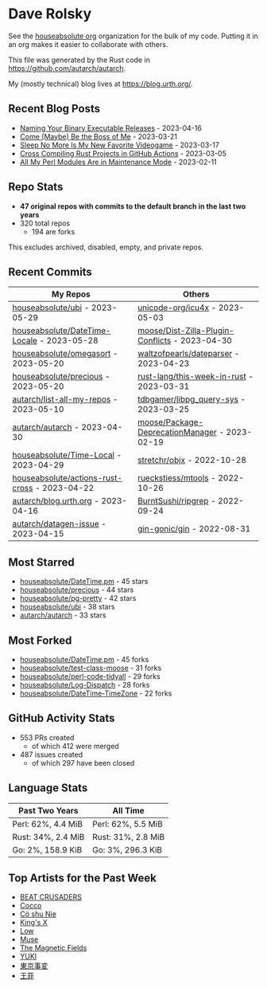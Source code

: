 
# Dave Rolsky

See the [houseabsolute org](https://github.com/houseabsolute) organization for
the bulk of my code. Putting it in an org makes it easier to collaborate with
others.

This file was generated by the Rust code in
https://github.com/autarch/autarch.

My (mostly technical) blog lives at https://blog.urth.org/.

## Recent Blog Posts

- [Naming Your Binary Executable Releases](https://blog.urth.org/2023/04/16/naming-your-binary-executable-releases/) - 2023-04-16
- [Come (Maybe) Be the Boss of Me](https://blog.urth.org/2023/03/21/come-maybe-be-the-boss-of-me/) - 2023-03-21
- [Sleep No More Is My New Favorite Videogame](https://blog.urth.org/2023/03/17/sleep-no-more-is-my-new-favorite-videogame/) - 2023-03-17
- [Cross Compiling Rust Projects in GitHub Actions](https://blog.urth.org/2023/03/05/cross-compiling-rust-projects-in-github-actions/) - 2023-03-05
- [All My Perl Modules Are in Maintenance Mode](https://blog.urth.org/2023/02/11/all-my-perl-modules-are-in-maintenance-mode/) - 2023-02-11


## Repo Stats
- **47 original repos with commits to the default branch in the last two years**
- 320 total repos
  - 194 are forks

This excludes archived, disabled, empty, and private repos.

## Recent Commits
| My Repos | Others |
|----------|--------|
| [houseabsolute/ubi](https://github.com/houseabsolute/ubi) - 2023-05-29              | [unicode-org/icu4x](https://github.com/unicode-org/icu4x) - 2023-05-03                |
| [houseabsolute/DateTime-Locale](https://github.com/houseabsolute/DateTime-Locale) - 2023-05-28              | [moose/Dist-Zilla-Plugin-Conflicts](https://github.com/moose/Dist-Zilla-Plugin-Conflicts) - 2023-04-30                |
| [houseabsolute/omegasort](https://github.com/houseabsolute/omegasort) - 2023-05-20              | [waltzofpearls/dateparser](https://github.com/waltzofpearls/dateparser) - 2023-04-23                |
| [houseabsolute/precious](https://github.com/houseabsolute/precious) - 2023-05-20              | [rust-lang/this-week-in-rust](https://github.com/rust-lang/this-week-in-rust) - 2023-03-31                |
| [autarch/list-all-my-repos](https://github.com/autarch/list-all-my-repos) - 2023-05-10              | [tdbgamer/libpg_query-sys](https://github.com/tdbgamer/libpg_query-sys) - 2023-03-25                |
| [autarch/autarch](https://github.com/autarch/autarch) - 2023-04-30              | [moose/Package-DeprecationManager](https://github.com/moose/Package-DeprecationManager) - 2023-02-19                |
| [houseabsolute/Time-Local](https://github.com/houseabsolute/Time-Local) - 2023-04-29              | [stretchr/objx](https://github.com/stretchr/objx) - 2022-10-28                |
| [houseabsolute/actions-rust-cross](https://github.com/houseabsolute/actions-rust-cross) - 2023-04-22              | [rueckstiess/mtools](https://github.com/rueckstiess/mtools) - 2022-10-26                |
| [autarch/blog.urth.org](https://github.com/autarch/blog.urth.org) - 2023-04-16              | [BurntSushi/ripgrep](https://github.com/BurntSushi/ripgrep) - 2022-09-24                |
| [autarch/datagen-issue](https://github.com/autarch/datagen-issue) - 2023-04-15              | [gin-gonic/gin](https://github.com/gin-gonic/gin) - 2022-08-31                |


## Most Starred
- [houseabsolute/DateTime.pm](https://github.com/houseabsolute/DateTime.pm) - 45 stars
- [houseabsolute/precious](https://github.com/houseabsolute/precious) - 44 stars
- [houseabsolute/pg-pretty](https://github.com/houseabsolute/pg-pretty) - 42 stars
- [houseabsolute/ubi](https://github.com/houseabsolute/ubi) - 38 stars
- [autarch/autarch](https://github.com/autarch/autarch) - 33 stars


## Most Forked
- [houseabsolute/DateTime.pm](https://github.com/houseabsolute/DateTime.pm) - 45 forks
- [houseabsolute/test-class-moose](https://github.com/houseabsolute/test-class-moose) - 31 forks
- [houseabsolute/perl-code-tidyall](https://github.com/houseabsolute/perl-code-tidyall) - 29 forks
- [houseabsolute/Log-Dispatch](https://github.com/houseabsolute/Log-Dispatch) - 28 forks
- [houseabsolute/DateTime-TimeZone](https://github.com/houseabsolute/DateTime-TimeZone) - 22 forks


## GitHub Activity Stats
- 553 PRs created
  - of which 412 were merged
- 487 issues created
  - of which 297 have been closed

## Language Stats
| Past Two Years        | All Time                |
|-----------------------|-------------------------|
| Perl: 62%, 4.4 MiB              | Perl: 62%, 5.5 MiB                |
| Rust: 34%, 2.4 MiB              | Rust: 31%, 2.8 MiB                |
| Go: 2%, 158.9 KiB              | Go: 3%, 296.3 KiB                |


## Top Artists for the Past Week
* [BEAT CRUSADERS](https://musicbrainz.org/artist/e8575463-1ef4-4fc7-8d63-b8b12fe3c13b)
* [Cocco](https://musicbrainz.org/artist/7f28f385-a591-4f66-80ea-a81a0f2abb54)
* [Cö shu Nie](https://musicbrainz.org/artist/d38d4afb-3c51-4cd5-b6e9-5d4ec71d2440)
* [King&#39;s X](https://musicbrainz.org/artist/c8f5272e-8a94-4807-9099-70181e92fc46)
* [Low](https://musicbrainz.org/artist/92de643f-fa8f-4e68-b627-4376711b7b33)
* [Muse](https://musicbrainz.org/artist/9c9f1380-2516-4fc9-a3e6-f9f61941d090)
* [The Magnetic Fields](https://musicbrainz.org/artist/3ff72a59-f39d-411d-9f93-2d4a86413013)
* [YUKI](https://musicbrainz.org/artist/379866cd-980d-4d20-81f2-37986fd766fc)
* [東京事変](https://musicbrainz.org/artist/b3d0f168-cb34-47c6-8529-fc05d1fce3ee)
* [王菲](https://musicbrainz.org/artist/692e367d-2846-442d-b13d-1177c3681c65)

